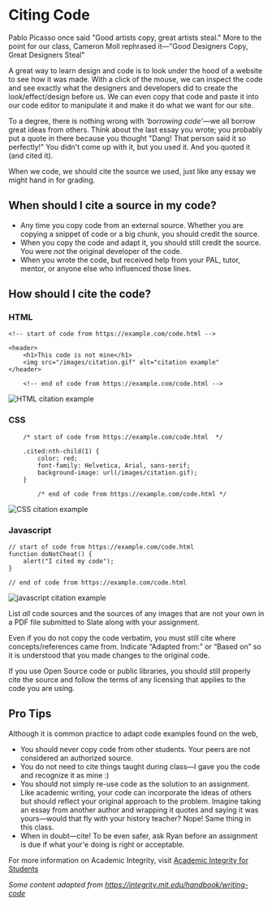 # Citing Code

Pablo Picasso once said "Good artists copy, great artists steal." More to the point for our class, Cameron Moll rephrased it—"Good Designers Copy, Great Designers Steal"

A great way to learn design and code is to look under the hood of a website to see how it was made. With a click of the mouse, we can inspect the code and see exactly what the designers and developers did to create the look/effect/design before us. We can even copy that code and paste it into our code editor to manipulate it and make it do what we want for our site. 

To a degree, there is nothing wrong with _'borrowing code'_—we all borrow great ideas from others. Think about the last essay you wrote; you probably put a quote in there because you thought "Dang! That person said it so perfectly!" You didn't come up with it, but you used it. And you quoted it (and cited it). 

When we code, we should cite the source we used, just like any essay we might hand in for grading.

## When should I cite a source in my code?

- Any time you copy code from an external source. Whether you are copying a snippet of code or a big chunk, you should credit the source.
- When you copy the code and adapt it, you should still credit the source. You were _not_ the original developer of the code.
- When you wrote the code, but received help from your PAL, tutor, mentor, or anyone else who influenced those lines.

## How should I cite the code?

### HTML

	<!-- start of code from https://example.com/code.html -->
	
	<header>
		<h1>This code is not mine</h1>
		<img src="/images/citation.gif" alt="citation example"
	</header>
	
		<!-- end of code from https://example.com/code.html -->

![HTML citation example](cite-html.png)

### CSS

		/* start of code from https://example.com/code.html  */
		
		.cited:nth-child(1) {
			color: red;
			font-family: Helvetica, Arial, sans-serif;
			background-image: url(/images/citation.gif);
		}
		
			/* end of code from https://example.com/code.html */

![CSS citation example](cite-css.png)

### Javascript

	// start of code from https://example.com/code.html 
	function doNotCheat() {
	    alert("I cited my code");
	}
	
	// end of code from https://example.com/code.html
	
![javascript citation example](cite-js.png)

List _all_ code sources and the sources of any images that are not your own in a PDF file submitted to Slate along with your assignment.

Even if you do not copy the code verbatim, you must still cite where concepts/references came from. Indicate “Adapted from:” or “Based on” so it is understood that you made changes to the original code.

If you use Open Source code or public libraries, you should still properly cite the source and follow the terms of any licensing that applies to the code you are using. 

## Pro Tips

Although it is common practice to adapt code examples found on the web,

- You should never copy code from other students. Your peers are not considered an authorized source.
- You do not need to cite things taught during class—I gave you the code and recognize it as mine :)
- You should not simply re-use code as the solution to an assignment. Like academic writing, your code can incorporate the ideas of others but should reflect your original approach to the problem. Imagine taking an essay from another author and wrapping it quotes and saying it was yours—would that fly with your history teacher? Nope! Same thing in this class.
- When in doubt—cite! To be even safer, ask Ryan before an assignment is due if what your'e doing is right or acceptable. 

For more information on Academic Integrity, visit [Academic Integrity for Students](https://sheridancollege.libguides.com/AI_students/avoid)

_Some content adapted from https://integrity.mit.edu/handbook/writing-code_

